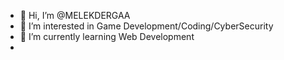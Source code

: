 - 👋 Hi, I’m @MELEKDERGAA
- 👀 I’m interested in Game Development/Coding/CyberSecurity
- 🌱 I’m currently learning Web Development
- 

<!---
MELEKDERGAA/MELEKDERGAA is a ✨ special ✨ repository because its `README.md` (this file) appears on your GitHub profile.
You can click the Preview link to take a look at your changes.
--->
